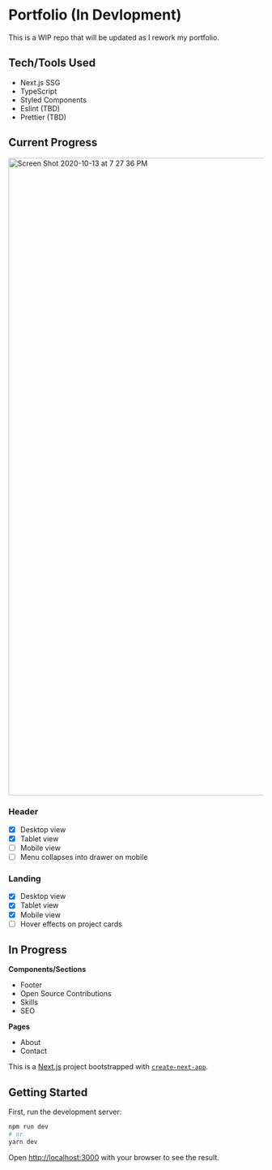 # Portfolio (In Devlopment)  
  
This is a WIP repo that will be updated as I rework my portfolio.  
  
## Tech/Tools Used  
* Next.js SSG  
* TypeScript  
* Styled Components
* Eslint (TBD)  
* Prettier (TBD)  
  
## Current Progress  
  
<img width="1256" alt="Screen Shot 2020-10-13 at 7 27 36 PM" src="https://user-images.githubusercontent.com/56734437/96068951-2d588e80-0e6b-11eb-861d-1b2268058230.png">
  
### Header  
* [x] Desktop view  
* [x] Tablet view  
* [ ] Mobile view  
* [ ] Menu collapses into drawer on mobile
  
### Landing  
* [x] Desktop view
* [x] Tablet view  
* [x] Mobile view  
* [ ] Hover effects on project cards  
  
## In Progress  
  
**Components/Sections**
* Footer  
* Open Source Contributions  
* Skills  
* SEO  
  
**Pages**  
* About 
* Contact

This is a [Next.js](https://nextjs.org/) project bootstrapped with [`create-next-app`](https://github.com/vercel/next.js/tree/canary/packages/create-next-app).

## Getting Started

First, run the development server:

```bash
npm run dev
# or
yarn dev
```

Open [http://localhost:3000](http://localhost:3000) with your browser to see the result.
